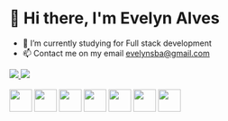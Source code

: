 <h1>👋 Hi there, I'm Evelyn Alves</h1>

- 🌱 I’m currently studying for  Full stack development
- 📫 Contact me on my email evelynsba@gmail.com

<div> 
  <a href="https://github.com/evelynsba">
    <img heigth="180em"src="https://github-readme-stats.vercel.app/api?username=evelynsba&show_icons=true&theme=radical&&count_private=true"/>
    <img heigth="300em" src="https://github-readme-stats.vercel.app/api/top-langs/?username=evelynsba&layout=compact&theme=radical"/>    
  </a>
  </div>
  <div style="display: inline-block"><br>
  <img heigth="30" width="40" src="https://cdn.jsdelivr.net/gh/devicons/devicon/icons/react/react-original.svg" />
  <img heigth="30" width="40" src="https://cdn.jsdelivr.net/gh/devicons/devicon/icons/html5/html5-original.svg" />
  <img heigth="30" width="40"  src="https://cdn.jsdelivr.net/gh/devicons/devicon/icons/css3/css3-original.svg" />
  <img heigth="30" width="40" src="https://cdn.jsdelivr.net/gh/devicons/devicon/icons/javascript/javascript-original.svg" />
  <img heigth="30" width="40" src="https://cdn.jsdelivr.net/gh/devicons/devicon/icons/git/git-original.svg" />
  <img  heigth="30" width="40" src="https://cdn.jsdelivr.net/gh/devicons/devicon/icons/nodejs/nodejs-original.svg" />
  <img heigth="30" width="40" src="https://cdn.jsdelivr.net/gh/devicons/devicon/icons/mysql/mysql-original-wordmark.svg" /> 
  </div>
  
  ##
<!---
evelynsba/evelynsba is a ✨ special ✨ repository because its `README.md` (this file) appears on your GitHub profile.
You can click the Preview link to take a look at your changes.
--->
